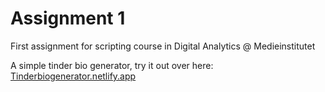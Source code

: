 # Assignment 1
First assignment for scripting course in Digital Analytics @ Medieinstitutet

A simple tinder bio generator, try it out over here:
[Tinderbiogenerator.netlify.app](https://tinderbiogenerator.netlify.app/)
